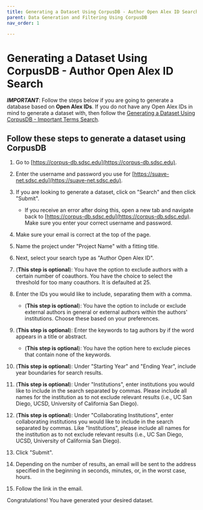 ```yaml
---
title: Generating a Dataset Using CorpusDB - Author Open Alex ID Search
parent: Data Generation and Filtering Using CorpusDB
nav_order: 1

---
```

# Generating a Dataset Using CorpusDB - Author Open Alex ID Search

***IMPORTANT***: Follow the steps below if you are going to generate a database based on **Open Alex IDs**. If you do not have any Open Alex IDs in mind to generate a dataset with, then follow the [Generating a Dataset Using CorpusDB - Important Terms Search](https://suave-ucsd.github.io/SuAVE-Documentation/dataset_gen_search_terms_corpusdb.html).

## Follow these steps to generate a dataset using CorpusDB

1. Go to [https://corpus-db.sdsc.edu](https://corpus-db.sdsc.edu).
2. Enter the username and password you use for [https://suave-net.sdsc.edu](https://suave-net.sdsc.edu).
3. If you are looking to generate a dataset, click on "Search" and then click "Submit".
    - If you receive an error after doing this, open a new tab and navigate back to [https://corpus-db.sdsc.edu](https://corpus-db.sdsc.edu). Make sure you enter your correct username and password.
4. Make sure your email is correct at the top of the page.
5. Name the project under "Project Name" with a fitting title.
6. Next, select your search type as "Author Open Alex ID".
7. (**This step is optional**): You have the option to exclude authors with a certain number of coauthors. You have the choice to select the threshold for too many coauthors. It is defaulted at 25.
8. Enter the IDs you would like to include, separating them with a comma.

   - (**This step is optional**): You have the option to include or exclude external authors in general or external authors within the authors' institutions. Choose these based on your preferences.
9. (**This step is optional**): Enter the keywords to tag authors by if the word appears in a title or abstract.

   - (**This step is optional**): You have the option here to exclude pieces that contain none of the keywords.
10. (**This step is optional**): Under "Starting Year" and "Ending Year", include year boundaries for search results.
11. (**This step is optional**): Under "Institutions", enter institutions you would like to include in the search separated by commas. Please include all names for the institution as to not exclude relevant results (i.e., UC San Diego, UCSD, University of California San Diego).
12. (**This step is optional**): Under "Collaborating Institutions", enter collaborating institutions you would like to include in the search separated by commas. Like "Institutions", please include all names for the institution as to not exclude relevant results (i.e., UC San Diego, UCSD, University of California San Diego).
13. Click "Submit".
14. Depending on the number of results, an email will be sent to the address specified in the beginning in seconds, minutes, or, in the worst case, hours.
15. Follow the link in the email.


Congratulations! You have generated your desired dataset.
